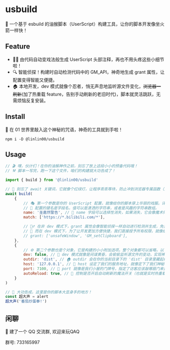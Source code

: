# usbuild

🚀 一个基于 esbuild 的油猴脚本（UserScript）构建工具，让你的脚本开发像坐火箭一样快！

## Feature

- 🧙‍♂️ 由代码自动变戏法般生成 UserScript 头部注释，再也不用头疼这些小细节啦！
- 🔍 智能侦探！构建时自动检测代码中的 GM_API，神奇地生成 grant 属性，让配置变得智能又便捷。
- 🏠 本地开发，dev 模式就像个忍者，悄无声息地监听源文件变化，~~浏览器一刷新~~(加了热重载 feature，告别手动刷新的老旧时代)，脚本就灵活跳跃，无需烦恼反复安装。

## Install

🔮 在 01 世界里敲入这个神秘的咒语，神奇的工具就到手啦！

```shell
npm i -D @linlin00/usbuild
```

## Usage

```javascript
// 🎬 嘿，伙计们！在你的油猴神作之前，别忘了放上这段小小的预备代码哦！
// ⚒️ 脚本一写完，跑一下这个文件，咱们的构建就大功告成了！

import { build } from '@linlin00/usbuild'

// 🚦 别忘了 await 关键词，它就像个红绿灯，让程序乖乖等待，防止冲到浏览器专属函数（比如 alert）那边去，引发一阵混乱。
await build(
    {
        // 🎭 第一个参数是你的 UserScript 配置，就像给你的脚本穿上华丽的戏服。详情可瞄一眼 https://www.tampermonkey.net/documentation.php
        // 🔑 配置的键名是字段名，值可以是潇洒的字符串，或者是风趣的字符串数组。
        name: '圣嘉然警告', // 🎩 name 字段可以选择性消失，如果消失，它会像魔术师一样从文件名中变出来。
        match: ['https://*.bilibili.com/*'],

        // 🕵️‍♂️ 在非 dev 模式下，grant 属性会像智能侦探一样自动进行检测并生成，免去了手动配置的繁琐。
        // 🚀 而在 dev 模式下，为了让开发更加方便快捷，我们直接授予所有权限，就像给开发者提供了一把万能钥匙！
        // grant: ['unsafeWindow', 'GM_setClipboard'],
    },
    {
        // ⚙️ 第二个参数也是个对象，它是构建的小小附加选项。整个对象都可以省略，以下列出的都是默认值。
        dev: false, // 🌆 dev 模式就像是间谍黄昏，会偷偷监听源文件的变动，实现神奇的热重载。
        outdir: 'dist', // 🏠 outdir 会在你的当前目录下的 'dist' 目录里藏起构建后的文件。
        host: '127.0.0.1', // 🏡 host 设定了我们的服务地址，就像定下了我们神秘小屋的地点，确保它既安全又容易找到。
        port: 7100, // 🚪 port 就像是我们小屋的门牌号，指定了访客应该敲哪扇门来找到我们的宝藏。
        autoReload: true, // 🔄 控制是否开启自动刷新的魔法开关（也就是实时热重载）。当源文件变化时，它就像灵巧的小精灵，自动更新网页，让变化瞬间呈现，免去了手动刷新的麻烦！
    }
)

// 🌟 大功告成，这里是你的脚本大显身手的地方！
const 超大声 = alert
超大声('番茄炒蛋拳!')

```

## 闲聊

💬 建了一个 QQ 交流群, 欢迎来玩QAQ

群号: 733165997
